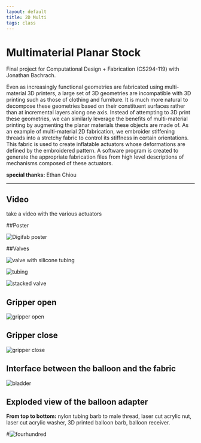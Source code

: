 ```yaml
---
layout: default
title: 2D Multi
tags: class
---
```


# Multimaterial Planar Stock

Final project for Computational Design + Fabrication (CS294-119) with Jonathan Bachrach.

Even as increasingly functional geometries are fabricated using multi-material 3D printers, a large set of 3D geometries are incompatible with 3D printing such as those of clothing and furniture.
It is much more natural to decompose these geometries based on their constituent surfaces rather than at incremental layers along one axis. 
Instead of attempting to 3D print these geometries, we can similarly leverage the benefits of multi-material printing by augmenting the planar materials these objects are made of. 
As an example of multi-material 2D fabrication, we embroider stiffening threads into a stretchy fabric to control its stiffness in certain orientations. 
This fabric is used to create inflatable actuators whose deformations are defined by the embroidered pattern. 
A software program is created to generate the appropriate fabrication files from high level descriptions of mechanisms composed of these actuators.

**special thanks:** Ethan Chiou

---

## Video 

take a video with the various actuators


##Poster

![Digifab poster](https://farm2.staticflickr.com/1464/24142201515_8dc44c9559_k.jpg)


##Valves

![valve with silicone tubing](https://farm6.staticflickr.com/5637/22986920694_02459b31ad_k.jpg)

![tubing](https://farm1.staticflickr.com/772/23734461901_cabddd33c5_k.jpg)

![stacked valve](https://farm6.staticflickr.com/5814/23816930165_ca911a5d78_k.jpg)


## Gripper open

![gripper open](https://farm6.staticflickr.com/5771/23708519852_69829b69b1_k.jpg)

## Gripper close

![gripper close](https://farm1.staticflickr.com/638/23734476081_c013081f66_k.jpg)

## Interface between the balloon and the fabric 

![bladder](https://farm1.staticflickr.com/666/23615012285_f26264a37b_b.jpg "balloon adapter")

## Exploded view of the balloon adapter

**From top to bottom:** nylon tubing barb to male thread, laser cut acrylic nut, laser cut acrylic washer, 3D printed balloon barb, balloon receiver. 

#![fourhundred](https://farm2.staticflickr.com/1574/24329587275_a6c444a676_h.jpg "exploded drawing of the balloon adapter") 


